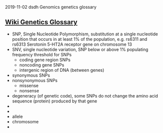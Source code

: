 2019-11-02 dsdh Genomics genetics glossary

## [Wiki Genetics Glossary](http://en.wikipedia.org/wiki/genetics_glossary)

- SNP, Single Nucleotide Polymorphism, substitution at a single nucleotide position that occurs in at least 1% of the population, e.g.  rs6311 and rs6313 Serotonin 5-HT2A receptor gene on chromosome 13
- SNV, single nucleotide variation, SNP below or above 1% populating frequency threshold for SNPs
    - coding gene region SNPs
    - noncoding gene SNPs
    - intergenic region of DNA (between genes)
- synonymous SNPs
- nonsynonymous SNPs
    - missense
    - nonsense
- degeneracy (of genetic code), some SNPs do not change the amino acid sequence (protein) produced by that gene
-
-
- allele
- chromosome
-


